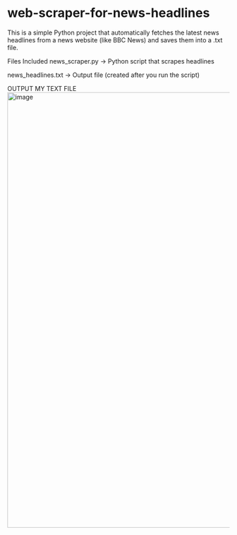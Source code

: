 # web-scraper-for-news-headlines
This is a simple Python project that automatically fetches the latest news headlines from a news website (like BBC News) and saves them into a .txt file.

 Files Included
news_scraper.py → Python script that scrapes headlines

news_headlines.txt → Output file (created after you run the script)

OUTPUT MY TEXT FILE 
<img width="1207" height="987" alt="image" src="https://github.com/user-attachments/assets/d029f0f2-f069-4554-b057-2ea2c48c198f" />
